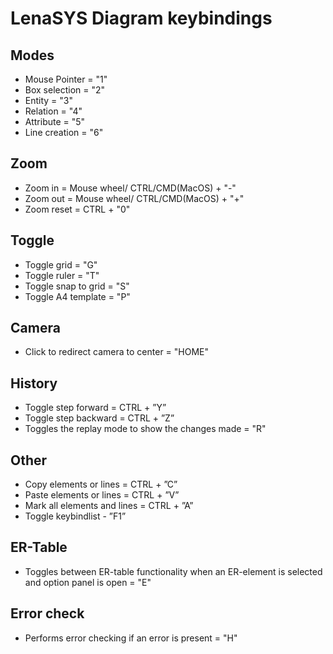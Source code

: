 
# **LenaSYS Diagram keybindings**


## Modes

- Mouse Pointer = "1"
- Box selection = "2"
- Entity = "3"
- Relation = "4"
- Attribute = "5" 
- Line creation = "6" 

## Zoom

- Zoom in = Mouse wheel/ CTRL/CMD(MacOS) + "-"
- Zoom out = Mouse wheel/ CTRL/CMD(MacOS) + "+" 
- Zoom reset = CTRL + "0"

## Toggle

- Toggle grid = "G"
- Toggle ruler = "T"
- Toggle snap to grid = "S"
- Toggle A4 template = "P"

## Camera

- Click to redirect camera to center = "HOME" 

## History

- Toggle step forward = CTRL + ”Y”
- Toggle step backward = CTRL + ”Z”
- Toggles the replay mode to show the changes made = "R"


## Other

- Copy elements or lines = CTRL + ”C”
- Paste elements or lines = CTRL + ”V”
- Mark all elements and lines = CTRL + ”A”
- Toggle keybindlist - ”F1”


## ER-Table
- Toggles between ER-table functionality when an ER-element is selected and option panel is open = "E"


## Error check
- Performs error checking if an error is present = "H"
